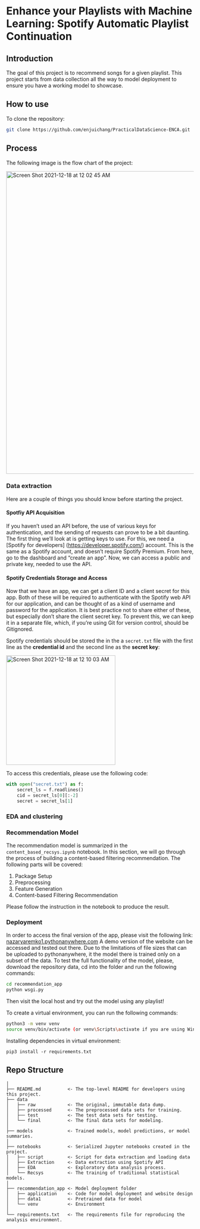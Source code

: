 # Enhance your Playlists with Machine Learning: Spotify Automatic Playlist Continuation

## Introduction

The goal of this project is to recommend songs for a given playlist. This project starts from data collection all the way to model deployment to ensure you have a working model to showcase.

## How to use

To clone the repository:
```sh
git clone https://github.com/enjuichang/PracticalDataScience-ENCA.git
```

## Process

The following image is the flow chart of the project:

<img width="810" alt="Screen Shot 2021-12-18 at 12 02 45 AM" src="https://user-images.githubusercontent.com/55577469/146573138-09798463-c9fe-45b9-adc3-f95556e30564.png">

### Data extraction

Here are a couple of things you should know before starting the project.

#### Spotfiy API Acquisition
If you haven’t used an API before, the use of various keys for authentication, and the sending of requests can prove to be a bit daunting. The first thing we’ll look at is getting keys to use. For this, we need a [Spotify for developers] (https://developer.spotify.com/) account. This is the same as a Spotify account, and doesn’t require Spotify Premium. From here, go to the dashboard and “create an app”. Now, we can access a public and private key, needed to use the API.

#### Spotify Credentials Storage and Access

Now that we have an app, we can get a client ID and a client secret for this app. Both of these will be required to authenticate with the Spotify web API for our application, and can be thought of as a kind of username and password for the application. It is best practice not to share either of these, but especially don’t share the client secret key. To prevent this, we can keep it in a separate file, which, if you’re using Git for version control, should be Gitignored.

Spotify credentials should be stored the in the a `secret.txt` file with the first line as the **credential id** and the second line as the **secret key**:

<img width="293" alt="Screen Shot 2021-12-18 at 12 10 03 AM" src="https://user-images.githubusercontent.com/55577469/146574104-804def73-54ec-449a-931c-86372d3a07a6.png">

To access this credentials, please use the following code:

```python
with open("secret.txt") as f:
    secret_ls = f.readlines()
    cid = secret_ls[0][:-2]
    secret = secret_ls[1]
```
### EDA and clustering

### Recommendation Model
The recommendation model is summarized in the `content_based_recsys.ipynb` notebook. In this section, we will go through the process of building a content-based filtering recommendation. The following parts will be covered:

1. Package Setup
2. Preprocessing
3. Feature Generation
4. Content-based Filtering Recommendation

Please follow the instruction in the notebook to produce the result.

### Deployment

In order to access the final version of the app, please visit the following link: [nazaryaremko1.pythonanywhere.com](nazaryaremko1.pythonanywhere.com)
A demo version of the website can be accessed and tested out there. Due to the limitations of file sizes that can be uploaded to pythonanywhere, it the model there is trained only on a subset of the data. To test the full functionality of the model, please, download the repository data, cd into the folder and run the following commands:
```sh
cd recommendation_app
python wsgi.py
```
Then visit the local host and try out the model using any playlist!

To create a virtual environment, you can run the following commands:
```sh
python3 -m venv venv
source venv/bin/activate (or venv\Scripts\activate if you are using Windows)
```
Installing dependencies in virtual environment:
```
pip3 install -r requirements.txt
```

## Repo Structure
```
│
├── README.md          <- The top-level README for developers using this project.
├── data
│   ├── raw            <- The original, immutable data dump.
│   ├── processed      <- The preprocessed data sets for training.
│   ├── test           <- The test data sets for testing.
│   └── final          <- The final data sets for modeling.
│
├── models             <- Trained models, model predictions, or model summaries.
│
├── notebooks          <- Serialized Jupyter notebooks created in the project.
│   ├── script         <- Script for data extraction and loading data
│   ├── Extraction     <- Data extraction using Spotify API
│   ├── EDA            <- Exploratory data analysis process.
│   └── Recsys         <- The training of traditional statistical models.
│
├── recommendation_app <- Model deployment folder
│   ├── application    <- Code for model deployment and website design
│   ├── data1          <- Pretrained data for model
│   └── venv           <- Environment
│
└── requirements.txt   <- The requirements file for reproducing the analysis environment.
```
